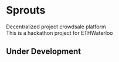 # Sprouts
Decentralized project crowdsale platform<br>
This is a hackathon project for ETHWaterloo

## Under Development
